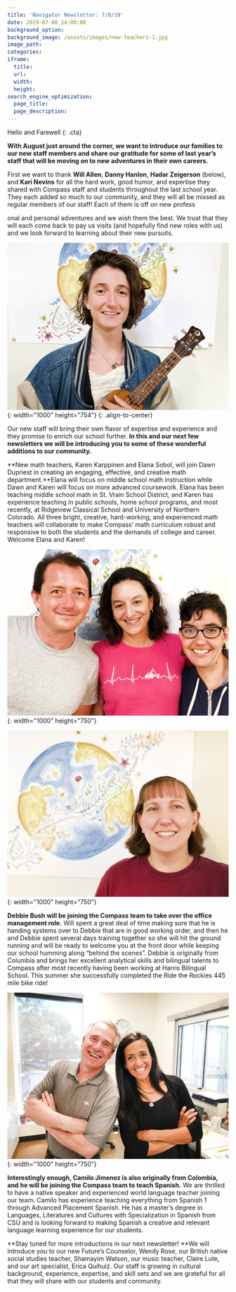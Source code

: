 ```yaml
---
title: 'Navigator Newsletter: 7/8/19'
date: 2019-07-08 14:00:00
background_option:
background_image: /assets/images/new-teachers-1.jpg
image_path:
categories:
iframe:
  title:
  url:
  width:
  height:
search_engine_optimization:
  page_title:
  page_description:
---
```


Hello and Farewell
{: .cta}

**With August just around the corner, we want to introduce our families to our new staff members and share our gratitude for some of last year’s staff that will be moving on to new adventures in their own careers.&nbsp;**

First we want to thank&nbsp;**Will Allen**,&nbsp;**Danny Hanlon**,&nbsp;**Hadar Zeigerson** (below), and&nbsp;**Kari Nevins**&nbsp;for all the hard work, good humor, and expertise they shared with Compass staff and students throughout the last school year. They each added so much to our community, and they will all be missed as regular members of our staff\! Each of them is off on new profess

onal and personal adventures and we wish them the best. We trust that they will each come back to pay us visits (and hopefully find new roles with us) and we look forward to learning about their new pursuits.

![](/assets/images/bon-voyage-hadar.jpg){: width="1000" height="754"}
{: .align-to-center}

Our new staff will bring their own flavor of expertise and experience and they promise to enrich our school further.**&nbsp;In this and our next few newsletters we will be introducing you to some of these wonderful additions to our community.**

**New math teachers, Karen Karppinen and Elana Sobol, will join Dawn Dupriest in creating an engaging, effective, and creative math department.**Elana will focus on middle school math instruction while Dawn and Karen will focus on more advanced coursework. Elana has been teaching middle school math in St. Vrain School District, and Karen has experience teaching in public schools, home school programs, and most recently, at Ridgeview Classical School and University of Northern Colorado. All three bright, creative, hard-working, and experienced math teachers will collaborate to make Compass’ math curriculum robust and responsive to both the students and the demands of college and career. Welcome Elana and Karen\!

![](/assets/images/new-teachers-01-1000.jpg){: width="1000" height="750"}

![](/assets/images/welcom-karen-1.jpg){: width="1000" height="750"}

**Debbie Bush will be joining the Compass team to take over the office management role.**&nbsp;Will spent a great deal of time making sure that he is handing systems over to Debbie that are in good working order, and then he and Debbie spent several days training together so she will hit the ground running and will be ready to welcome you at the front door while keeping our school humming along “behind the scenes”. Debbie is originally from Columbia and brings her excellent analytical skills and bilingual talents to Compass after most recently having been working at Harris Bilingual School. This summer she successfully completed the Ride the Rockies 445 mile bike ride\!

![](/assets/images/new-face-of-office-management.jpg){: width="1000" height="750"}

**Interestingly enough, Camilo Jimenez is also originally from Colombia, and he will be joining the Compass team to teach Spanish.**&nbsp;We are thrilled to have a native speaker and experienced world language teacher joining our team. Camilo has experience teaching everything from Spanish 1 through Advanced Placement Spanish. He has a master’s degree in Languages, Literatures and Cultures with Specialization in Spanish from CSU and is looking forward to making Spanish a creative and relevant language learning experience for our students.

**Stay tuned for more introductions in our next newsletter\!&nbsp;**We will introduce you to our new Future’s Counselor, Wendy Rose, our British native social studies teacher, Shamayim Watson, our music teacher, Claire Lute, and our art specialist, Erica Quihuiz. Our staff is growing in cultural background, experience, expertise, and skill sets and we are grateful for all that they will share with our students and community.